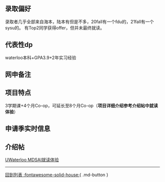
## 录取偏好

录取者几乎全部来自海本，陆本有但是不多，20fall有一个fdu的，21fall有一个sysu的。
有Top2同学获得offer，但并未最终就读。

## 代表性dp
waterloo本科+GPA3.9+2年实习经验
## 网申备注

## 项目特点
3学期课+4个月Co-op，可延长至8个月Co-op（**项目详细介绍参考介绍帖中就读体验**）
## 申请季实时信息

## 介绍帖
[UWaterloo MDSAI就读体验](https://www.1point3acres.com/bbs/thread-950890-1-1.html)
***

[回到列表 :fontawesome-solid-house:](选校梯度.md){ .md-button }
